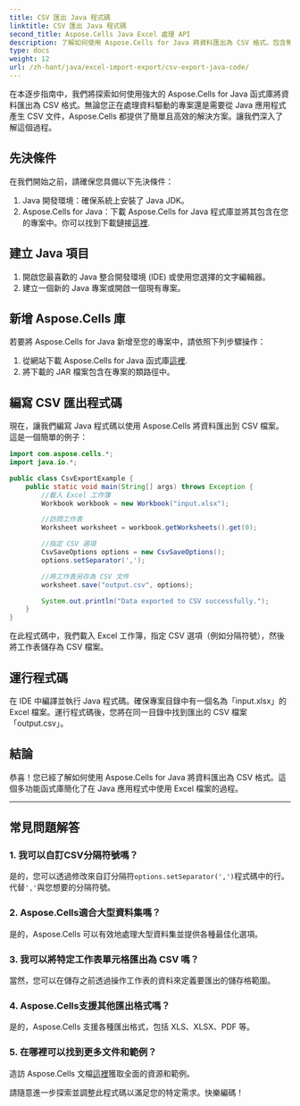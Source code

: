 ```yaml
---
title: CSV 匯出 Java 程式碼
linktitle: CSV 匯出 Java 程式碼
second_title: Aspose.Cells Java Excel 處理 API
description: 了解如何使用 Aspose.Cells for Java 將資料匯出為 CSV 格式。包含無縫 CSV 匯出原始程式碼的逐步指南。
type: docs
weight: 12
url: /zh-hant/java/excel-import-export/csv-export-java-code/
---
```



在本逐步指南中，我們將探索如何使用強大的 Aspose.Cells for Java 函式庫將資料匯出為 CSV 格式。無論您正在處理資料驅動的專案還是需要從 Java 應用程式產生 CSV 文件，Aspose.Cells 都提供了簡單且高效的解決方案。讓我們深入了解這個過程。

## 先決條件

在我們開始之前，請確保您具備以下先決條件：

1. Java 開發環境：確保系統上安裝了 Java JDK。
2.  Aspose.Cells for Java：下載 Aspose.Cells for Java 程式庫並將其包含在您的專案中。你可以找到下載鏈接[這裡](https://releases.aspose.com/cells/java/).

## 建立 Java 項目

1. 開啟您最喜歡的 Java 整合開發環境 (IDE) 或使用您選擇的文字編輯器。
2. 建立一個新的 Java 專案或開啟一個現有專案。

## 新增 Aspose.Cells 庫

若要將 Aspose.Cells for Java 新增至您的專案中，請依照下列步驟操作：

1. 從網站下載 Aspose.Cells for Java 函式庫[這裡](https://releases.aspose.com/cells/java/).
2. 將下載的 JAR 檔案包含在專案的類路徑中。

## 編寫 CSV 匯出程式碼

現在，讓我們編寫 Java 程式碼以使用 Aspose.Cells 將資料匯出到 CSV 檔案。這是一個簡單的例子：

```java
import com.aspose.cells.*;
import java.io.*;

public class CsvExportExample {
    public static void main(String[] args) throws Exception {
        //載入 Excel 工作簿
        Workbook workbook = new Workbook("input.xlsx");

        //訪問工作表
        Worksheet worksheet = workbook.getWorksheets().get(0);

        //指定 CSV 選項
        CsvSaveOptions options = new CsvSaveOptions();
        options.setSeparator(',');

        //將工作表另存為 CSV 文件
        worksheet.save("output.csv", options);

        System.out.println("Data exported to CSV successfully.");
    }
}
```

在此程式碼中，我們載入 Excel 工作簿，指定 CSV 選項（例如分隔符號），然後將工作表儲存為 CSV 檔案。

## 運行程式碼

在 IDE 中編譯並執行 Java 程式碼。確保專案目錄中有一個名為「input.xlsx」的 Excel 檔案。運行程式碼後，您將在同一目錄中找到匯出的 CSV 檔案「output.csv」。

## 結論

恭喜！您已經了解如何使用 Aspose.Cells for Java 將資料匯出為 CSV 格式。這個多功能函式庫簡化了在 Java 應用程式中使用 Excel 檔案的過程。

---

## 常見問題解答

### 1. 我可以自訂CSV分隔符號嗎？
   是的，您可以透過修改來自訂分隔符`options.setSeparator(',')`程式碼中的行。代替`','`與您想要的分隔符號。

### 2. Aspose.Cells適合大型資料集嗎？
   是的，Aspose.Cells 可以有效地處理大型資料集並提供各種最佳化選項。

### 3. 我可以將特定工作表單元格匯出為 CSV 嗎？
   當然，您可以在儲存之前透過操作工作表的資料來定義要匯出的儲存格範圍。

### 4. Aspose.Cells支援其他匯出格式嗎？
   是的，Aspose.Cells 支援各種匯出格式，包括 XLS、XLSX、PDF 等。

### 5. 在哪裡可以找到更多文件和範例？
   造訪 Aspose.Cells 文檔[這裡](https://reference.aspose.com/cells/java/)獲取全面的資源和範例。

請隨意進一步探索並調整此程式碼以滿足您的特定需求。快樂編碼！
